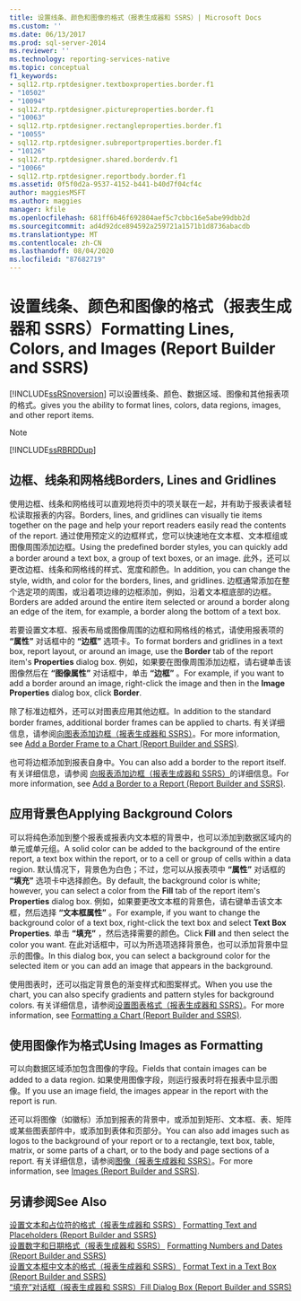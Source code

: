 ```yaml
---
title: 设置线条、颜色和图像的格式（报表生成器和 SSRS）| Microsoft Docs
ms.custom: ''
ms.date: 06/13/2017
ms.prod: sql-server-2014
ms.reviewer: ''
ms.technology: reporting-services-native
ms.topic: conceptual
f1_keywords:
- sql12.rtp.rptdesigner.textboxproperties.border.f1
- "10502"
- "10094"
- sql12.rtp.rptdesigner.pictureproperties.border.f1
- "10063"
- sql12.rtp.rptdesigner.rectangleproperties.border.f1
- "10055"
- sql12.rtp.rptdesigner.subreportproperties.border.f1
- "10126"
- sql12.rtp.rptdesigner.shared.borderdv.f1
- "10066"
- sql12.rtp.rptdesigner.reportbody.border.f1
ms.assetid: 0f5f0d2a-9537-4152-b441-b40d7f04cf4c
author: maggiesMSFT
ms.author: maggies
manager: kfile
ms.openlocfilehash: 681ff6b46f692804aef5c7cbbc16e5abe99dbb2d
ms.sourcegitcommit: ad4d92dce894592a259721a1571b1d8736abacdb
ms.translationtype: MT
ms.contentlocale: zh-CN
ms.lasthandoff: 08/04/2020
ms.locfileid: "87682719"
---
```

# <a name="formatting-lines-colors-and-images-report-builder-and-ssrs"></a><span data-ttu-id="7e55b-102">设置线条、颜色和图像的格式（报表生成器和 SSRS）</span><span class="sxs-lookup"><span data-stu-id="7e55b-102">Formatting Lines, Colors, and Images (Report Builder and SSRS)</span></span>
  [!INCLUDE[ssRSnoversion](../../includes/ssrsnoversion-md.md)] <span data-ttu-id="7e55b-103">可以设置线条、颜色、数据区域、图像和其他报表项的格式。</span><span class="sxs-lookup"><span data-stu-id="7e55b-103">gives you the ability to format lines, colors, data regions, images, and other report items.</span></span>  
  
> [!NOTE]  
>  [!INCLUDE[ssRBRDDup](../../includes/ssrbrddup-md.md)]  
  
## <a name="borders-lines-and-gridlines"></a><span data-ttu-id="7e55b-104">边框、线条和网格线</span><span class="sxs-lookup"><span data-stu-id="7e55b-104">Borders, Lines and Gridlines</span></span>  
 <span data-ttu-id="7e55b-105">使用边框、线条和网格线可以直观地将页中的项关联在一起，并有助于报表读者轻松读取报表的内容。</span><span class="sxs-lookup"><span data-stu-id="7e55b-105">Borders, lines, and gridlines can visually tie items together on the page and help your report readers easily read the contents of the report.</span></span> <span data-ttu-id="7e55b-106">通过使用预定义的边框样式，您可以快速地在文本框、文本框组或图像周围添加边框。</span><span class="sxs-lookup"><span data-stu-id="7e55b-106">Using the predefined border styles, you can quickly add a border around a text box, a group of text boxes, or an image.</span></span> <span data-ttu-id="7e55b-107">此外，还可以更改边框、线条和网格线的样式、宽度和颜色。</span><span class="sxs-lookup"><span data-stu-id="7e55b-107">In addition, you can change the style, width, and color for the borders, lines, and gridlines.</span></span> <span data-ttu-id="7e55b-108">边框通常添加在整个选定项的周围，或沿着项边缘的边框添加，例如，沿着文本框底部的边框。</span><span class="sxs-lookup"><span data-stu-id="7e55b-108">Borders are added around the entire item selected or around a border along an edge of the item, for example, a border along the bottom of a text box.</span></span>  
  
 <span data-ttu-id="7e55b-109">若要设置文本框、报表布局或图像周围的边框和网格线的格式，请使用报表项的 **“属性”** 对话框中的 **“边框”** 选项卡。</span><span class="sxs-lookup"><span data-stu-id="7e55b-109">To format borders and gridlines in a text box, report layout, or around an image, use the **Border** tab of the report item's **Properties** dialog box.</span></span> <span data-ttu-id="7e55b-110">例如，如果要在图像周围添加边框，请右键单击该图像然后在 **“图像属性”** 对话框中，单击 **“边框”** 。</span><span class="sxs-lookup"><span data-stu-id="7e55b-110">For example, if you want to add a border around an image, right-click the image and then in the **Image Properties** dialog box, click **Border**.</span></span>  
  
 <span data-ttu-id="7e55b-111">除了标准边框外，还可以对图表应用其他边框。</span><span class="sxs-lookup"><span data-stu-id="7e55b-111">In addition to the standard border frames, additional border frames can be applied to charts.</span></span> <span data-ttu-id="7e55b-112">有关详细信息，请参阅[向图表添加边框（报表生成器和 SSRS）](add-a-border-frame-to-a-chart-report-builder-and-ssrs.md)。</span><span class="sxs-lookup"><span data-stu-id="7e55b-112">For more information, see [Add a Border Frame to a Chart &#40;Report Builder and SSRS&#41;](add-a-border-frame-to-a-chart-report-builder-and-ssrs.md).</span></span>  
  
 <span data-ttu-id="7e55b-113">也可将边框添加到报表自身中。</span><span class="sxs-lookup"><span data-stu-id="7e55b-113">You can also add a border to the report itself.</span></span> <span data-ttu-id="7e55b-114">有关详细信息，请参阅 [向报表添加边框（报表生成器和 SSRS）](add-a-border-to-a-report-report-builder-and-ssrs.md)的详细信息。</span><span class="sxs-lookup"><span data-stu-id="7e55b-114">For more information, see [Add a Border to a Report &#40;Report Builder and SSRS&#41;](add-a-border-to-a-report-report-builder-and-ssrs.md).</span></span>  
  
## <a name="applying-background-colors"></a><span data-ttu-id="7e55b-115">应用背景色</span><span class="sxs-lookup"><span data-stu-id="7e55b-115">Applying Background Colors</span></span>  
 <span data-ttu-id="7e55b-116">可以将纯色添加到整个报表或报表内文本框的背景中，也可以添加到数据区域内的单元或单元组。</span><span class="sxs-lookup"><span data-stu-id="7e55b-116">A solid color can be added to the background of the entire report, a text box within the report, or to a cell or group of cells within a data region.</span></span> <span data-ttu-id="7e55b-117">默认情况下，背景色为白色；不过，您可以从报表项中 **“属性”** 对话框的 **“填充”** 选项卡中选择颜色。</span><span class="sxs-lookup"><span data-stu-id="7e55b-117">By default, the background color is white; however, you can select a color from the **Fill** tab of the report item's **Properties** dialog box.</span></span> <span data-ttu-id="7e55b-118">例如，如果要更改文本框的背景色，请右键单击该文本框，然后选择 **“文本框属性”** 。</span><span class="sxs-lookup"><span data-stu-id="7e55b-118">For example, if you want to change the background color of a text box, right-click the text box and select **Text Box Properties**.</span></span> <span data-ttu-id="7e55b-119">单击 **“填充”** ，然后选择需要的颜色。</span><span class="sxs-lookup"><span data-stu-id="7e55b-119">Click **Fill** and then select the color you want.</span></span> <span data-ttu-id="7e55b-120">在此对话框中，可以为所选项选择背景色，也可以添加背景中显示的图像。</span><span class="sxs-lookup"><span data-stu-id="7e55b-120">In this dialog box, you can select a background color for the selected item or you can add an image that appears in the background.</span></span>  
  
 <span data-ttu-id="7e55b-121">使用图表时，还可以指定背景色的渐变样式和图案样式。</span><span class="sxs-lookup"><span data-stu-id="7e55b-121">When you use the chart, you can also specify gradients and pattern styles for background colors.</span></span> <span data-ttu-id="7e55b-122">有关详细信息，请参阅[设置图表格式（报表生成器和 SSRS）](formatting-a-chart-report-builder-and-ssrs.md)。</span><span class="sxs-lookup"><span data-stu-id="7e55b-122">For more information, see [Formatting a Chart &#40;Report Builder and SSRS&#41;](formatting-a-chart-report-builder-and-ssrs.md).</span></span>  
  
## <a name="using-images-as-formatting"></a><span data-ttu-id="7e55b-123">使用图像作为格式</span><span class="sxs-lookup"><span data-stu-id="7e55b-123">Using Images as Formatting</span></span>  
 <span data-ttu-id="7e55b-124">可以向数据区域添加包含图像的字段。</span><span class="sxs-lookup"><span data-stu-id="7e55b-124">Fields that contain images can be added to a data region.</span></span> <span data-ttu-id="7e55b-125">如果使用图像字段，则运行报表时将在报表中显示图像。</span><span class="sxs-lookup"><span data-stu-id="7e55b-125">If you use an image field, the images appear in the report with the report is run.</span></span>  
  
 <span data-ttu-id="7e55b-126">还可以将图像（如徽标）添加到报表的背景中，或添加到矩形、文本框、表、矩阵或某些图表部件中，或添加到表体和页部分。</span><span class="sxs-lookup"><span data-stu-id="7e55b-126">You can also add images such as logos to the background of your report or to a rectangle, text box, table, matrix, or some parts of a chart, or to the body and page sections of a report.</span></span> <span data-ttu-id="7e55b-127">有关详细信息，请参阅[图像（报表生成器和 SSRS）](images-report-builder-and-ssrs.md)。</span><span class="sxs-lookup"><span data-stu-id="7e55b-127">For more information, see [Images &#40;Report Builder and SSRS&#41;](images-report-builder-and-ssrs.md).</span></span>  
  
## <a name="see-also"></a><span data-ttu-id="7e55b-128">另请参阅</span><span class="sxs-lookup"><span data-stu-id="7e55b-128">See Also</span></span>  
 <span data-ttu-id="7e55b-129">[设置文本和占位符的格式（报表生成器和 SSRS）](formatting-text-and-placeholders-report-builder-and-ssrs.md) </span><span class="sxs-lookup"><span data-stu-id="7e55b-129">[Formatting Text and Placeholders &#40;Report Builder and SSRS&#41;](formatting-text-and-placeholders-report-builder-and-ssrs.md) </span></span>  
 <span data-ttu-id="7e55b-130">[设置数字和日期格式（报表生成器和 SSRS）](formatting-numbers-and-dates-report-builder-and-ssrs.md) </span><span class="sxs-lookup"><span data-stu-id="7e55b-130">[Formatting Numbers and Dates &#40;Report Builder and SSRS&#41;](formatting-numbers-and-dates-report-builder-and-ssrs.md) </span></span>  
 <span data-ttu-id="7e55b-131">[设置文本框中文本的格式（报表生成器和 SSRS）](format-text-in-a-text-box-report-builder-and-ssrs.md) </span><span class="sxs-lookup"><span data-stu-id="7e55b-131">[Format Text in a Text Box &#40;Report Builder and SSRS&#41;](format-text-in-a-text-box-report-builder-and-ssrs.md) </span></span>  
 [<span data-ttu-id="7e55b-132">“填充”对话框（报表生成器和 SSRS）</span><span class="sxs-lookup"><span data-stu-id="7e55b-132">Fill Dialog Box &#40;Report Builder and SSRS&#41;</span></span>](../fill-dialog-box-report-builder-and-ssrs.md)  
  
  
